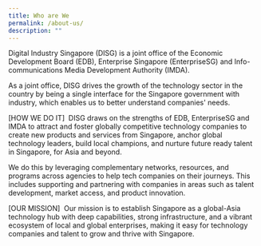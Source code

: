 ```yaml
---
title: Who are We
permalink: /about-us/
description: ""
---
```

Digital Industry Singapore (DISG) is a joint office of the Economic Development Board (EDB), Enterprise Singapore (EnterpriseSG) and Info-communications Media Development Authority (IMDA). 

As a joint office, DISG drives the growth of the technology sector in the country by being a single interface for the Singapore government with industry, which enables us to better understand companies' needs.   

[HOW WE DO IT] 
DISG draws on the strengths of EDB, EnterpriseSG and IMDA to attract and foster globally competitive technology companies to create new products and services from Singapore, anchor global technology leaders, build local champions, and nurture future ready talent in Singapore, for Asia and beyond.


We do this by leveraging complementary networks, resources, and programs across agencies to help tech companies on their journeys. This includes supporting and partnering with companies in areas such as talent development, market access, and product innovation. 

[OUR MISSION] 
Our mission is to establish Singapore as a global-Asia technology hub with deep capabilities, strong infrastructure, and a vibrant ecosystem of local and global enterprises, making it easy for technology companies and talent to grow and thrive with Singapore.